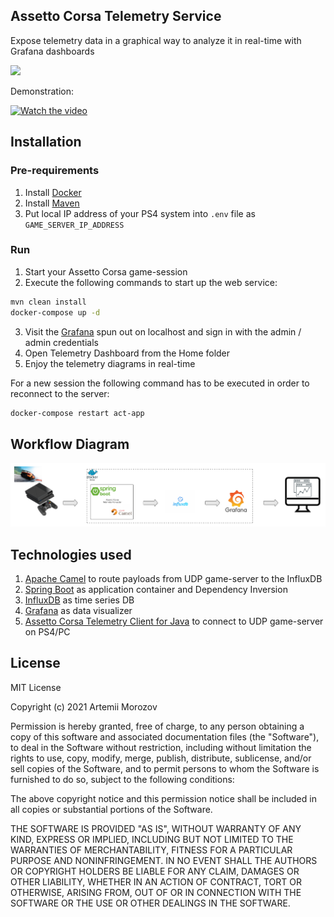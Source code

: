 ## Assetto Corsa Telemetry Service
Expose telemetry data in a graphical way to analyze it in real-time with Grafana dashboards

![](https://github.com/iimetra/assetto-corsa-telemetry-service/workflows/Master%20Branch/badge.svg)

Demonstration:

[![Watch the video](https://img.youtube.com/vi/4r4DgFnb5Tk/hqdefault.jpg)](https://youtu.be/4r4DgFnb5Tk)

## Installation
### Pre-requirements
1. Install [Docker](https://www.docker.com)
2. Install [Maven](https://maven.apache.org)
3. Put local IP address of your PS4 system into `.env` file as `GAME_SERVER_IP_ADDRESS`
### Run
1. Start your Assetto Corsa game-session
2. Execute the following commands to start up the web service:
```bash
mvn clean install
docker-compose up -d
```
3. Visit the [Grafana](http://localhost:3000) spun out on localhost and sign in with the admin / admin credentials
4. Open Telemetry Dashboard from the Home folder
5. Enjoy the telemetry diagrams in real-time

For a new session the following command has to be executed in order to reconnect to the server:
```bash
docker-compose restart act-app
```

## Workflow Diagram
![Workflow Diagram](diagram/workflow-diagram.png?raw=true)

## Technologies used
1. [Apache Camel](https://camel.apache.org) to route payloads from UDP game-server to the InfluxDB
2. [Spring Boot](https://spring.io/projects/spring-boot) as application container and Dependency Inversion
3. [InfluxDB](https://www.influxdata.com) as time series DB
4. [Grafana](https://grafana.com) as data visualizer
5. [Assetto Corsa Telemetry Client for Java](https://github.com/iimetra/assetto-corsa-telemetry-4j) to connect to UDP game-server on PS4/PC

## License
MIT License

Copyright (c) 2021 Artemii Morozov

Permission is hereby granted, free of charge, to any person obtaining a copy
of this software and associated documentation files (the "Software"), to deal
in the Software without restriction, including without limitation the rights
to use, copy, modify, merge, publish, distribute, sublicense, and/or sell
copies of the Software, and to permit persons to whom the Software is
furnished to do so, subject to the following conditions:

The above copyright notice and this permission notice shall be included in all
copies or substantial portions of the Software.

THE SOFTWARE IS PROVIDED "AS IS", WITHOUT WARRANTY OF ANY KIND, EXPRESS OR
IMPLIED, INCLUDING BUT NOT LIMITED TO THE WARRANTIES OF MERCHANTABILITY,
FITNESS FOR A PARTICULAR PURPOSE AND NONINFRINGEMENT. IN NO EVENT SHALL THE
AUTHORS OR COPYRIGHT HOLDERS BE LIABLE FOR ANY CLAIM, DAMAGES OR OTHER
LIABILITY, WHETHER IN AN ACTION OF CONTRACT, TORT OR OTHERWISE, ARISING FROM,
OUT OF OR IN CONNECTION WITH THE SOFTWARE OR THE USE OR OTHER DEALINGS IN THE
SOFTWARE.
